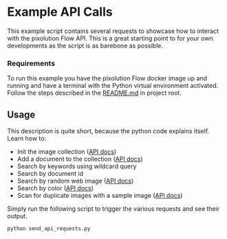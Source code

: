 # Example API Calls

This example script contains several requests to showcase how to interact with the  pixolution Flow API. This is a great starting point to for your own developments as the script is as barebone as possible.

### Requirements
To run this example you have the pixolution Flow docker image up and running and have a terminal with the Python virtual environment activated.
Follow the steps described in the [README.md](../README.md) in project root.


## Usage

This description is quite short, because the python code explains itself.
Learn how to:
 * Init the image collection ([API docs](https://docs.pixolution.org/#/installation?id=initial-start))
 * Add a document to the collection ([API docs](https://docs.pixolution.org/#/data-indexing))
 * Search by keywords using wildcard query
 * Search by document id
 * Search by random web image ([API docs](https://docs.pixolution.org/#/visual-search?id=search-by-url))
 * Search by color ([API docs](https://docs.pixolution.org/#/visual-search?id=search-by-color))
 * Scan for duplicate images with a sample image ([API docs](https://docs.pixolution.org/#/duplicate-detection))

Simply run the following script to trigger the various requests and see their output.

```bash
python send_api_requests.py
```
